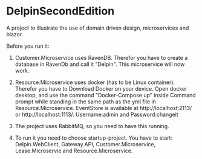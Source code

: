 # DelpinSecondEdition
A project to illustrate the use of domain driven design, microservices and blazor.

Before you run it:

1) Customer.Microservice uses RavenDB. Therefor you have to create a database in RavenDb and call it "Delpin". This microservice will now work.

2) Resource.Microservice uses docker (has to be Linux container). Therefor you have to Download Docker on your device. Open docker desktop, and use the command "Docker-Compose up" inside Command prompt while standing in the same path as the yml file in Resource.Microservice. EventStore is available at http://localhost:2113/ or http://localhost:1113/. Username:admin and Password:changeit

3) The project uses RabbitMQ, so you need to have this running. 

4) To run it you need to choose startup-project. You have to start: Delpin.WebClient, Gateway.API, Customer.Microservice, Lease.Microservie and Resource.Microservice. 

